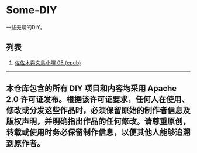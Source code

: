 # Some-DIY

一些无聊的DIY。 

## 列表
1. [佐佐木與文鳥小嗶 05 (epub)](https://github.com/kaisann473/Some-DIY/blob/main/%E3%81%B5%E3%82%99%E3%82%93%E3%81%93%E3%82%8D%E3%82%8A%20-%20%E4%BD%90%E4%BD%90%E6%9C%A8%E8%88%87%E6%96%87%E9%B3%A5%E5%B0%8F%E5%97%B6%2005%20%E8%83%8C%E5%8F%9B%E3%80%81%E8%AC%80%E7%95%A5%E3%80%81%E6%94%BF%E8%AE%8A%EF%BC%81%E7%95%B0%E4%B8%96%E7%95%8C%E7%9A%84%E7%8E%8B%E4%BD%8D%E4%B9%8B%E7%88%AD%E5%A1%B5%E5%9F%83%E8%90%BD%E5%AE%9A%EF%BD%9E%E7%8F%BE%E4%BB%A3%E4%B8%96%E7%95%8C%E8%BF%8E%E4%BE%86%E6%9C%9F%E7%9B%BC%E5%B7%B2%E4%B9%85%E7%9A%84%E6%97%A5%E5%B8%B8%E7%AF%87%EF%BC%8C%E5%8D%BB%E9%96%8B%E5%95%9F%E4%BA%86%E5%9B%B0%E9%9B%A3%E6%A8%A1%E5%BC%8F%EF%BD%9E.epub)

----
本仓库包含的所有 DIY 项目和内容均采用 Apache 2.0 许可证发布。根据该许可证要求，任何人在使用、修改或分发这些作品时，必须保留原始的制作者信息及版权声明，并明确指出作品的任何修改。请尊重原创，转载或使用时务必保留制作信息，以便其他人能够追溯到原作者。
----
